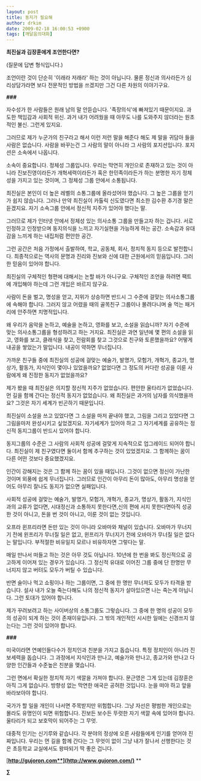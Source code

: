 ```yaml
---
layout: post
title: 동지가 필요해
author: drkim
date: 2009-02-18 16:00:53 +0900
tags: [깨달음의대화]
---
```

**최진실과 김장훈에게 조언한다면?**

(질문에 답변 형식입니다.)

조언이란 것이 단순히 '이래라 저래라' 하는 것이 아닙니다. 물론 정신과 의사라든가 심리상담가라면 보다 전문적인 방법을 쓰겠지만 그건 다른 차원의 이야기구요. 

**###**

자수성가 한 사람들은 원래 남의 말 안듣습니다. '족장의식'에 빠져있기 때문이지요. 과도한 책임감과 사회적 위신. 과거 내가 어려웠을 때 아무도 나를 도와주지 않더라는 원초적인 불신. 그런게 있지요. 

그러므로 제가 누군가의 친구라고 해서 이런 저런 말을 해준다 해도 제 말을 귀담아 들을 사람은 없습니다. 사람을 바꾸는건 그 사람의 말이 아니라 그 사람의 포지션입니다. 포지션은 소속에서 나옵니다.

소속이 중요합니다. 정체성 그룹입니다. 우리는 막연히 개인으로 존재하고 있는 것이 아니라 진보진영이라든가 개혁세력이라든가 혹은 한민족이라든가 하는 분명한 자기 정체성을 가지고 있는 것이며, 그 정체성 그룹 안에서 소통됩니다.

최진실은 본인이 더 높은 레벨의 소통그룹에 올라섰어야 했습니다. 그 높은 그룹을 얻기가 쉽지 않습니다. 그러나 만약 최진실이 카톨릭 신도였다면 최소한 김수환 추기경 말은 듣겠지요. 자기 소속그룹 안에서 정신적 지주가 있어야 했다는 말.

그러므로 제가 인터넷 안에서 정체성 있는 의사소통 그룹을 만들고자 하는 겁니다. 서로 인정하고 인정받으며 동지의식을 느끼고 자기실현을 가능하게 하는 공간. 소속감과 유대감을 느끼게 하는 내집처럼 편안한 공간. 

그런 공간은 처음 가정에서 출발하여, 학교, 공동체, 회사, 정치적 동지 등으로 발전합니다. 최종적으로는 역사의 문명과 진리와 진보와 신에 대한 근원에서의 믿음입니다. 그러한 믿음이 있어야 합니다. 

최진실의 구체적인 형편에 대해서는 논할 바가 아니구요. 구체적인 조언을 하려면 팩트에 개입해야 하는데 그런 개입은 바르지 않구요.

사람이 돈을 벌고, 명성을 얻고, 지위가 상승하면 반드시 그 수준에 걸맞는 의사소통그룹에 속해야 합니다. 그러지 않고 어렸을 때의 골목친구 그룹이나 몰려다니며 술 먹는 패거리에 안주하면 치명적입니다.

왜 우리가 음악을 논하고, 예술을 논하고, 영화를 보고, 소설을 읽습니까? 자기 수준에 맞는 의사소통그룹을 형성하려고 하는 거지요. 최진실은 과연 일년에 몇 편의 소설을 읽고, 영화를 보고, 클래식을 찾고, 전람회를 찾고 그것으로 친구와 토론했을까요? 어떻게 내공을 쌓았는가 말입니다. 내공이 약하면 무너집니다.

가까운 친구들 중에 최진실의 성공에 걸맞는 예술가, 발명가, 모험가, 개혁가, 종교가, 명상가, 활동가, 지식인이 몇이나 있었을까요? 없었다면 그 정도의 커다란 성공을 이룬 사람에게 왜 진정한 동지가 없었을까요? 

제가 봤을 때 최진실은 의지할 정신적 지주가 없었습니다. 편안한 울타리가 없었습니다. 먼 길을 함께 간다는 정신적 동지가 없었습니다. 왜 최진실은 과거의 남자를 의식했을까요? 그것은 자기 세계가 빈곤하기 때문입니다. 

최진실이 소설을 쓰고 있었다면 그 소설을 마저 끝내야 했고, 그림을 그리고 있었다면 그 그림을마저 완성시키고 싶었겠지요. 자기세계가 있어야 하고 그 자기세계를 공유하는 정신적 동지그룹이 반드시 있어야 합니다. 

동지그룹의 수준은 그 사람의 사회적 성공에 걸맞게 지속적으로 업그레이드 되어야 합니다. 최진실이 제 친구였다면 둘이서 함께 추구하는 것이 있었겠지요. 그 함께하는 꿈이 다른 어떤 것보다 중요했겠지요.

인간이 강해지는 것은 그 함께 하는 꿈이 있을 때입니다. 그것이 없으면 정신이 가난한 것이며 외풍에 쉽게 무너집니다. 그러므로 인간이 아무리 돈이 많아도, 아무리 명성을 얻어도 아무리 잘나도 동지가 없으면 실패입니다.

사회적 성공에 걸맞는 예술가, 발명가, 모험가, 개혁가, 종교가, 명상가, 활동가, 지식인과의 교류가 없다면, 시대정신과 소통하지 못한다면,신의 편에 서지 못한다면아직 성공한 것이 아니고, 돈을 번 것이 아니고, 이룬 것이 없는 것입니다.

오프라 윈프리라면 돈만 있는 것이 아니라 오바마와 채널이 있습니다. 오바마가 무너지기 전에 윈프리가 무너질 일은 없고, 윈프리가 무너지기 전에 오바마가 무너질 일은 없다는 말입니다. 부적절한 비유일지 모르나 비유하자면 그렇다는 말.

매일 만나서 떠들고 하는 것은 아무 것도 아닙니다. 10년에 한 번을 봐도 정신적으로 공고하게 이어져 있는 경우가 있습니다. 그 정신적 유대로 이어진 그룹 중에 단 한명만 무너지지 않고 버텨도 모두가 버틸 수 있습니다. 

반면 술이나 먹고 쇼핑이나 하는 그룹이면, 그 중에 한 명만 무너져도 모두가 타격을 받습니다. 설사 내가 오늘 죽는다해도 나의 정신적 동지가 살아있으면 나는 죽는게 아닙니다. 그런 토대가 있어야 합니다.

제가 꾸려보려고 하는 사이버상의 소통그룹도 그렇습니다. 그 중에 한 명의 성공이 모두의 성공이 되게 하는 것이 존재이유입니다. 그 밖의 개인적인 시시한 일에는 신경쓰지 않는다는 그런 것이 있어야 합니다.

**###**

미국이라면 연예인들다수가 정치인과 친분을 가지고 돕습니다. 특정 정치인이 아니라 진보세력을 돕습니다. 그 과정에서 지식인과 만나고, 예술가와 만나고, 종교가와 만나고 다양한 인간들과 수준높은 친분을 맺습니다. 

그런 면에서 확실한 정치적 자기 색깔을 가져야 합니다. 문근영은 그게 있는데 김장훈은 아직 그게 없습니다. 방향성 없는 막연한 애국은 공허한 것입니다. 눈을 떠야 하고 앞을 바라보아야 합니다.

국가가 할 일을 개인이 나서면 주목받지만 위험합니다. 그냥 자선은 평범한 개인으로는 몰라도 유명인이 되면 위험합니다. 진보든 보수든 뚜렷한 자기 색깔 속에 있어야 합니다. 울타리가 되고 보호막이 되어주는 그 무엇.

대중적 인기는 신기루와 같습니다. 각 분야의 정상에 오른 사람들에게 인기를 얻어야 진짜입니다. 우리는 먼 길을 함께 간다는 그 무엇이 없이 그냥 내가 잘나서 선행한다는 것은 초등학교 교실에서도 왕따되기 딱 좋은 겁니다.

[**http://gujoron.com**](http://www.gujoron.com/)** 
**

**∑**